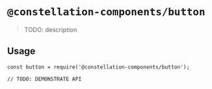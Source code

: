 # `@constellation-components/button`

> TODO: description

## Usage

```
const button = require('@constellation-components/button');

// TODO: DEMONSTRATE API
```
